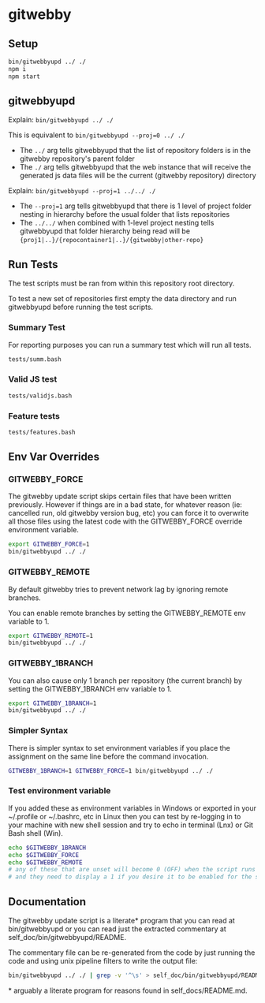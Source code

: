 # gitwebby

## Setup

```sh
bin/gitwebbyupd ../ ./
npm i
npm start
```

## gitwebbyupd

Explain: `bin/gitwebbyupd ../ ./`

This is equivalent to `bin/gitwebbyupd --proj=0 ../ ./`

- The `../` arg tells gitwebbyupd that the list of repository folders is in the
  gitwebby repository's parent folder
- The `./` arg tells gitwebbyupd that the web instance that will receive the
  generated js data files will be the current (gitwebby repository) directory

Explain: `bin/gitwebbyupd --proj=1 ../../ ./`

- The `--proj=1` arg tells gitwebbyupd that there is 1 level of project folder
  nesting in hierarchy before the usual folder that lists repositories
- The `../../` when combined with 1-level project nesting tells gitwebbyupd that
  folder hierarchy being read will be `{proj1|..}/{repocontainer1|..}/{gitwebby|other-repo}`

## Run Tests

The test scripts must be ran from within this repository root directory.

To test a new set of repositories first empty the data directory and run
gitwebbyupd before running the test scripts.

### Summary Test

For reporting purposes you can run a summary test which will run all tests.

```sh
tests/summ.bash
```

### Valid JS test

```sh
tests/validjs.bash
```

### Feature tests

```sh
tests/features.bash
```

## Env Var Overrides

### GITWEBBY_FORCE

The gitwebby update script skips certain files that have been written
previously. However if things are in a bad state, for whatever reason
(ie: cancelled run, old gitwebby version bug, etc) you can force it
to overwrite all those files using the latest code with the GITWEBBY_FORCE
override environment variable.

```sh
export GITWEBBY_FORCE=1
bin/gitwebbyupd ../ ./
```
### GITWEBBY_REMOTE

By default gitwebby tries to prevent network lag by ignoring remote branches.

You can enable remote branches by setting the GITWEBBY_REMOTE env variable to 1.

```sh
export GITWEBBY_REMOTE=1
bin/gitwebbyupd ../ ./
```

### GITWEBBY_1BRANCH

You can also cause only 1 branch per repository (the current branch) by
setting the GITWEBBY_1BRANCH env variable to 1.

```sh
export GITWEBBY_1BRANCH=1
bin/gitwebbyupd ../ ./
```

### Simpler Syntax

There is simpler syntax to set environment variables if you place the
assignment on the same line before the command invocation.

```sh
GITWEBBY_1BRANCH=1 GITWEBBY_FORCE=1 bin/gitwebbyupd ../ ./
```
### Test environment variable

If you added these as environment variables in Windows or exported in your
~/.profile or ~/.bashrc, etc in Linux then you can test by re-logging in
to your machine with new shell session and try to echo in terminal (Lnx) or
Git Bash shell (Win).

```sh
echo $GITWEBBY_1BRANCH
echo $GITWEBBY_FORCE
echo $GITWEBBY_REMOTE
# any of these that are unset will become 0 (OFF) when the script runs
# and they need to display a 1 if you desire it to be enabled for the script
```

## Documentation

The gitwebby update script is a literate\* program that you can read
at bin/gitwebbyupd or you can read just the extracted commentary at
self_doc/bin/gitwebbyupd/README.

The commentary file can be re-generated from the code by just running the code
and using unix pipeline filters to write the output file:

```sh
bin/gitwebbyupd ../ ./ | grep -v '^\s' > self_doc/bin/gitwebbyupd/README
```

\* arguably a literate program for reasons found in self_docs/README.md.
